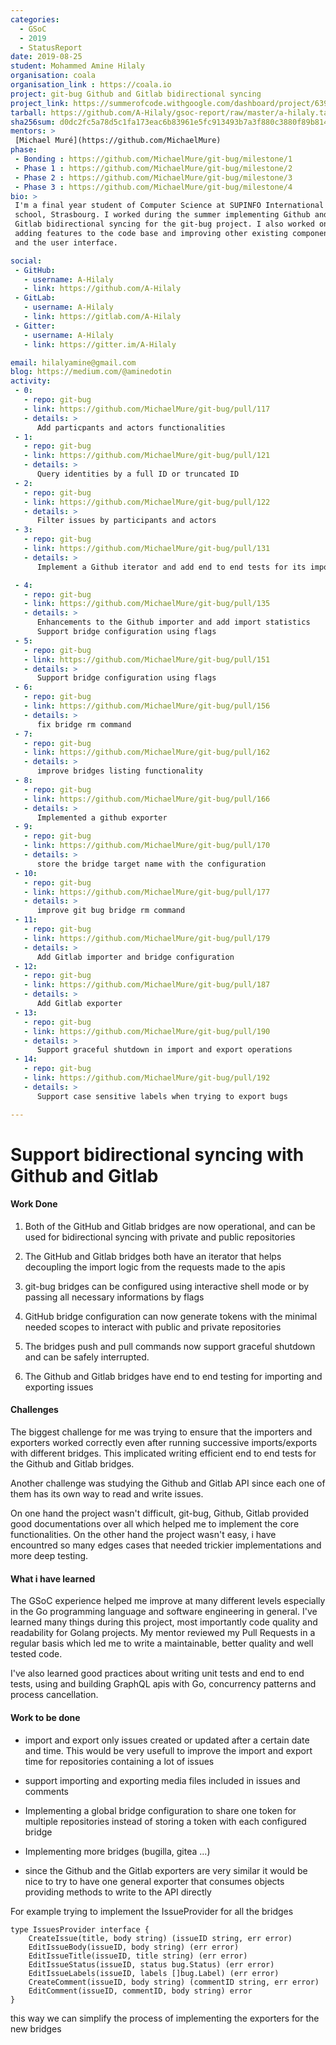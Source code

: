 ```yaml
---
categories:
  - GSoC
  - 2019
  - StatusReport
date: 2019-08-25
student: Mohammed Amine Hilaly
organisation: coala
organisation_link : https://coala.io
project: git-bug Github and Gitlab bidirectional syncing
project_link: https://summerofcode.withgoogle.com/dashboard/project/6390539212029952
tarball: https://github.com/A-Hilaly/gsoc-report/raw/master/a-hilaly.tar.gz
sha256sum: d0dc2fc5a78d5c1fa173eac6b83961e5fc913493b7a3f880c3880f89b8140360
mentors: >
 [Michael Muré](https://github.com/MichaelMure)
phase:
 - Bonding : https://github.com/MichaelMure/git-bug/milestone/1
 - Phase 1 : https://github.com/MichaelMure/git-bug/milestone/2
 - Phase 2 : https://github.com/MichaelMure/git-bug/milestone/3
 - Phase 3 : https://github.com/MichaelMure/git-bug/milestone/4
bio: >
 I'm a final year student of Computer Science at SUPINFO International
 school, Strasbourg. I worked during the summer implementing Github and
 Gitlab bidirectional syncing for the git-bug project. I also worked on
 adding features to the code base and improving other existing components
 and the user interface.

social:
 - GitHub:
   - username: A-Hilaly
   - link: https://github.com/A-Hilaly
 - GitLab:
   - username: A-Hilaly
   - link: https://gitlab.com/A-Hilaly
 - Gitter:
   - username: A-Hilaly
   - link: https://gitter.im/A-Hilaly

email: hilalyamine@gmail.com
blog: https://medium.com/@aminedotin
activity:
 - 0:
   - repo: git-bug
   - link: https://github.com/MichaelMure/git-bug/pull/117
   - details: >
      Add particpants and actors functionalities
 - 1:
   - repo: git-bug
   - link: https://github.com/MichaelMure/git-bug/pull/121
   - details: >
      Query identities by a full ID or truncated ID
 - 2:
   - repo: git-bug
   - link: https://github.com/MichaelMure/git-bug/pull/122
   - details: >
      Filter issues by participants and actors
 - 3:
   - repo: git-bug
   - link: https://github.com/MichaelMure/git-bug/pull/131
   - details: >
      Implement a Github iterator and add end to end tests for its importer

 - 4:
   - repo: git-bug
   - link: https://github.com/MichaelMure/git-bug/pull/135
   - details: >
      Enhancements to the Github importer and add import statistics
      Support bridge configuration using flags
 - 5:
   - repo: git-bug
   - link: https://github.com/MichaelMure/git-bug/pull/151
   - details: >
      Support bridge configuration using flags
 - 6:
   - repo: git-bug
   - link: https://github.com/MichaelMure/git-bug/pull/156
   - details: >
      fix bridge rm command
 - 7:
   - repo: git-bug
   - link: https://github.com/MichaelMure/git-bug/pull/162
   - details: >
      improve bridges listing functionality
 - 8:
   - repo: git-bug
   - link: https://github.com/MichaelMure/git-bug/pull/166
   - details: >
      Implemented a github exporter
 - 9:
   - repo: git-bug
   - link: https://github.com/MichaelMure/git-bug/pull/170
   - details: >
      store the bridge target name with the configuration
 - 10:
   - repo: git-bug
   - link: https://github.com/MichaelMure/git-bug/pull/177
   - details: >
      improve git bug bridge rm command
 - 11:
   - repo: git-bug
   - link: https://github.com/MichaelMure/git-bug/pull/179
   - details: >
      Add Gitlab importer and bridge configuration
 - 12:
   - repo: git-bug
   - link: https://github.com/MichaelMure/git-bug/pull/187
   - details: >
      Add Gitlab exporter
 - 13:
   - repo: git-bug
   - link: https://github.com/MichaelMure/git-bug/pull/190
   - details: >
      Support graceful shutdown in import and export operations
 - 14:
   - repo: git-bug
   - link: https://github.com/MichaelMure/git-bug/pull/192
   - details: >
      Support case sensitive labels when trying to export bugs

---
```

# Support bidirectional syncing with Github and Gitlab

#### Work Done

1. Both of the GitHub and Gitlab bridges are now operational, and can be used for bidirectional syncing with private and public repositories

2. The GitHub and Gitlab bridges both have an iterator that helps decoupling the import logic from the requests made to the apis

3. git-bug bridges can be configured using interactive shell mode or by passing all necessary informations by flags

4. GitHub bridge configuration can now generate tokens with the minimal needed scopes to interact with public and private repositories

5. The bridges push and pull commands now support graceful shutdown and can be safely interrupted.

6. The Github and Gitlab bridges have end to end testing for importing and exporting issues

#### Challenges

The biggest challenge for me was trying to ensure that the importers and exporters worked correctly even after running successive imports/exports with different bridges. This implicated writing efficient end to end tests for the Github and Gitlab bridges.

Another challenge was studying the Github and Gitlab API since each one of them has its own way to read and write issues.

On one hand the project wasn't difficult, git-bug, Github, Gitlab provided good documentations over all which helped me to implement the core functionalities.
On the other hand the project wasn't easy, i have encountred so many edges cases that needed trickier implementations and more deep testing.

#### What i have learned

The GSoC experience helped me improve at many different levels especially in  the Go programming language and software engineering in general.
I've learned many things during this project, most importantly code quality and readability for Golang projects. My mentor reviewed my Pull Requests in a regular basis which led me to write a maintainable, better quality and well tested code.

I've also learned good practices about writing unit tests and end to end tests, using and building GraphQL apis with Go, concurrency patterns and process cancellation.

#### Work to be done

- import and export only issues created or updated after a certain date and time. This would be very usefull to improve the import and export time for repositories containing a lot of issues

- support importing and exporting media files included in issues and comments

- Implementing a global bridge configuration to share one token for multiple repositories instead of storing a token with each configured bridge

- Implementing more bridges (bugilla, gitea ...)

- since the Github and the Gitlab exporters are very similar it would be nice to try to have one general exporter that consumes objects providing methods to write to the API directly

For example trying to implement the IssueProvider for all the bridges
```golang
type IssuesProvider interface {
    CreateIssue(title, body string) (issueID string, err error)
    EditIssueBody(issueID, body string) (err error)
    EditIssueTitle(issueID, title string) (err error)
    EditIssueStatus(issueID, status bug.Status) (err error)
    EditIssueLabels(issueID, labels []bug.Label) (err error)
    CreateComment(issueID, body string) (commentID string, err error)
    EditComment(issueID, commentID, body string) error
}
```

this way we can simplify the process of implementing the exporters for the new bridges
